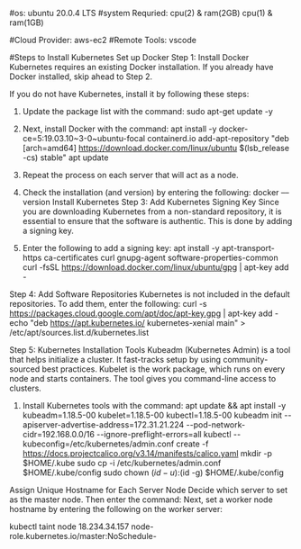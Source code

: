 #os:                    ubuntu 20.0.4 LTS
#system Requried:       cpu(2) & ram(2GB)  <master node>
                        cpu(1) & ram(1GB)  <master node>
                        
#Cloud  Provider:       aws-ec2 
#Remote Tools:          vscode

#Steps to Install Kubernetes
Set up Docker
Step 1: Install Docker
Kubernetes requires an existing Docker installation. If you already have Docker installed, skip ahead to Step 2.

If you do not have Kubernetes, install it by following these steps:

1. Update the package list with the command:
     sudo apt-get update -y

2. Next, install Docker with the command:
   apt install -y docker-ce=5:19.03.10~3-0~ubuntu-focal containerd.io
   add-apt-repository "deb [arch=amd64] https://download.docker.com/linux/ubuntu $(lsb_release -cs) stable"
   apt update

3. Repeat the process on each server that will act as a node.
4. Check the installation (and version) by entering the following:
   docker ––version
Install Kubernetes
Step 3: Add Kubernetes Signing Key
Since you are downloading Kubernetes from a non-standard repository, it is essential to ensure that the software is authentic. This is done by adding a signing key.

1. Enter the following to add a signing key:
    apt install -y apt-transport-https ca-certificates curl gnupg-agent software-properties-common
    curl -fsSL https://download.docker.com/linux/ubuntu/gpg | apt-key add -   

Step 4: Add Software Repositories
Kubernetes is not included in the default repositories. To add them, enter the following:
  curl -s https://packages.cloud.google.com/apt/doc/apt-key.gpg | apt-key add -
  echo "deb https://apt.kubernetes.io/ kubernetes-xenial main" > /etc/apt/sources.list.d/kubernetes.list

Step 5: Kubernetes Installation Tools
Kubeadm (Kubernetes Admin) is a tool that helps initialize a cluster. It fast-tracks setup by using community-sourced best practices. Kubelet is the work package, which runs on every node and starts containers. The tool gives you command-line access to clusters.

1. Install Kubernetes tools with the command:
  apt update && apt install -y kubeadm=1.18.5-00 kubelet=1.18.5-00 kubectl=1.18.5-00
kubeadm init --apiserver-advertise-address=172.31.21.224 --pod-network-cidr=192.168.0.0/16  --ignore-preflight-errors=all
kubectl --kubeconfig=/etc/kubernetes/admin.conf create -f https://docs.projectcalico.org/v3.14/manifests/calico.yaml
mkdir -p $HOME/.kube
sudo cp -i /etc/kubernetes/admin.conf $HOME/.kube/config
sudo chown $(id -u):$(id -g) $HOME/.kube/config

Assign Unique Hostname for Each Server Node 
Decide which server to set as the master node. Then enter the command:
Next, set a worker node hostname by entering the following on the worker server:

kubectl taint node 18.234.34.157 node-role.kubernetes.io/master:NoSchedule-
